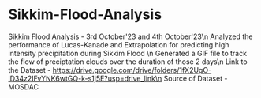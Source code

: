 # Sikkim-Flood-Analysis
Sikkim Flood Analysis - 3rd October'23 and 4th October'23\n
Analyzed the performance of Lucas-Kanade and Extrapolation for predicting high intensity precipitation during Sikkim Flood \n
Generated a GIF file to track the flow of preciptation clouds over the duration of those 2 days\n
Link to the Dataset - https://drive.google.com/drive/folders/1fX2UgO-lD34z2IFvYNK6wtGQ-k-s1j5E?usp=drive_link\n
Source of Dataset - MOSDAC
